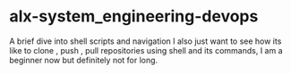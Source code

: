 # alx-system_engineering-devops
A brief dive into shell scripts and navigation
I also just want to see how its like to clone , push , pull repositories using shell and its commands, I am a beginner now but definitely not for long.
